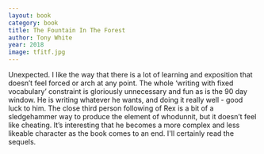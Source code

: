 ```yaml
---
layout: book
category: book
title: The Fountain In The Forest
author: Tony White
year: 2018
image: tfitf.jpg
---
```

Unexpected.  I like the way that there is a lot of learning and exposition that doesn’t feel forced or arch at any point.  The whole ‘writing with fixed vocabulary’ constraint is gloriously unnecessary and fun as is the 90 day window.  He is writing whatever he wants, and doing it really well - good luck to him.  The close third person following of Rex is a bit of a sledgehammer way to produce the element of whodunnit, but it doesn’t feel like cheating.  It’s interesting that he becomes a more complex and less likeable character as the book comes to an end.  I'll certainly read the sequels.
